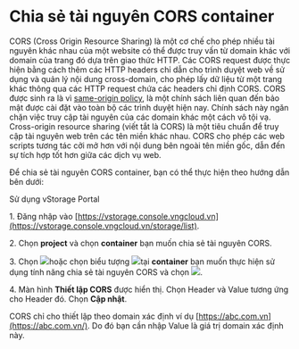# Chia sẻ tài nguyên CORS container

CORS (Cross Origin Resource Sharing) là một cơ chế cho phép nhiều tài nguyên khác nhau của một website có thể được truy vấn từ domain khác với domain của trang đó dựa trên giao thức HTTP. Các CORS request được thực hiện bằng cách thêm các HTTP headers chỉ dẫn cho trình duyệt web về sử dụng và quản lý nội dung cross-domain, cho phép lấy dữ liệu từ một trang khác thông qua các HTTP request chứa các headers chỉ định CORS. CORS được sinh ra là vì [same-origin policy](https://www.w3.org/Security/wiki/Same\_Origin\_Policy), là một chính sách liên quan đến bảo mật được cài đặt vào toàn bộ các trình duyệt hiện nay. Chính sách này ngăn chặn việc truy cập tài nguyên của các domain khác một cách vô tội vạ. Cross-origin resource sharing (viết tắt là CORS) là một tiêu chuẩn để truy cập tài nguyên web trên các tên miền khác nhau. CORS cho phép các web scripts tương tác cởi mở hơn với nội dung bên ngoài tên miền gốc, dẫn đến sự tích hợp tốt hơn giữa các dịch vụ web.

Để chia sẻ tài nguyên CORS container, bạn có thể thực hiện theo hướng dẫn bên dưới:&#x20;

&#x20;Sử dụng vStorage Portal

1\. Đăng nhập vào [https://vstorage.console.vngcloud.vn](https://vstorage.console.vngcloud.vn/storage/list).

2\. Chọn **project** và chọn **container** bạn muốn chia sẻ tài nguyên CORS.

3\. Chọn ![](https://docs.vngcloud.vn/download/thumbnails/49648515/image2023-3-6\_10-29-22.png?version=1\&modificationDate=1678073363000\&api=v2)hoặc chọn biểu tượng ![](https://docs.vngcloud.vn/download/thumbnails/49648515/image2023-2-6\_10-20-54.png?version=1\&modificationDate=1675655214000\&api=v2)tại **container** bạn muốn thực hiện sử dụng tính năng chia sẻ tài nguyên CORS và chọn ![](https://docs.vngcloud.vn/download/thumbnails/49648515/image2023-3-6\_10-30-1.png?version=1\&modificationDate=1678073403000\&api=v2).

4\. Màn hình **Thiết lập CORS** được hiển thị. Chọn Header và Value tương ứng cho Header đó. Chọn **Cập nhật**.

CORS chỉ cho thiết lập theo domain xác định ví dụ [https://abc.com.vn](https://abc.com.vn/). Do đó bạn cần nhập Value là giá trị domain xác định này.

